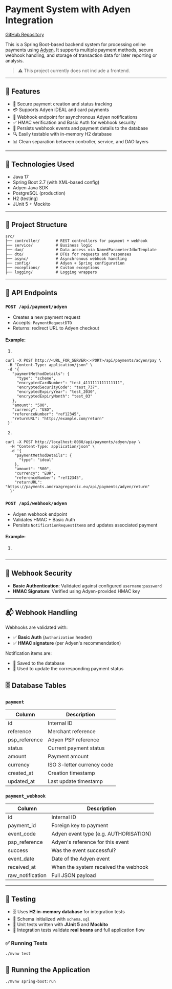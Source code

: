 
# Payment System with Adyen Integration

[GitHub Repository](https://github.com/jopar/PaymentSystem)

This is a Spring Boot-based backend system for processing online payments using [Adyen](https://www.adyen.com/). It supports multiple payment methods, secure webhook handling, and storage of transaction data for later reporting or analysis.

> ⚠️ This project currently does not include a frontend.

---

## 🚀 Features

- 🔐 Secure payment creation and status tracking
- 💳 Supports Adyen iDEAL and card payments
- 🔄 Webhook endpoint for asynchronous Adyen notifications
- ✅ HMAC verification and Basic Auth for webhook security
- 🧾 Persists webhook events and payment details to the database
- 🔍 Easily testable with in-memory H2 database
- 📊 Clean separation between controller, service, and DAO layers

---

## 🧰 Technologies Used

- Java 17
- Spring Boot 2.7 (with XML-based config)
- Adyen Java SDK
- PostgreSQL (production)
- H2 (testing)
- JUnit 5 + Mockito

---
## 📁 Project Structure

```text
src/
├── controller/       # REST controllers for payment + webhook
├── service/          # Business logic
├── dao/              # Data access via NamedParameterJdbcTemplate
├── dto/              # DTOs for requests and responses
├── async/            # Asynchronous webhook handling
├── config/           # Adyen + Spring configuration
├── exceptions/       # Custom exceptions
├── logging/          # Logging wrappers
```

---

## 🔌 API Endpoints

### `POST /api/payment/adyen`

 - Creates a new payment request
 - Accepts: `PaymentRequestDTO`
 - Returns: redirect URL to Adyen checkout

#### Example:
 
 1. 
 ```
curl -X POST http://<URL_FOR_SERVER>:<PORT>/api/payments/adyen/pay \
  -H "Content-Type: application/json" \
  -d '{
    "paymentMethodDetails": {
      "type": "scheme",
      "encryptedCardNumber": "test_4111111111111111",
      "encryptedSecurityCode": "test_737",
      "encryptedExpiryYear": "test_2030",
      "encryptedExpiryMonth": "test_03"
    },
    "amount": "500",
    "currency": "USD",
    "referenceNumber": "ref12345",
    "returnURL": "http://example.com/return"
  }'
```
2. 
```
curl -X POST http://localhost:8080/api/payments/adyen/pay \
  -H "Content-Type: application/json" \
  -d '{
    "paymentMethodDetails": {
      "type": "ideal"
    },
    "amount": "500",
    "currency": "EUR",
    "referenceNumber": "ref12345",
    "returnURL": "https://payments.andrazgregorcic.eu/api/payments/adyen/return"
  }'
```

### `POST /api/webhook/adyen`
- Adyen webhook endpoint
- Validates HMAC + Basic Auth
- Persists `NotificationRequestItem`s and updates associated payment
#### Example:
 
 1. 
 ```
 
 ```
---

## 🔐 Webhook Security

- **Basic Authentication**: Validated against configured `username:password`
- **HMAC Signature**: Verified using Adyen-provided HMAC key

---
## 📬 Webhook Handling

Webhooks are validated with:

- ✅ **Basic Auth** (`Authorization` header)
- ✅ **HMAC signature** (per Adyen's recommendation)

Notification items are:

- 📝 Saved to the database
- 🔄 Used to update the corresponding payment status


## 🗄️ Database Tables

### `payment`
| Column         | Description                  |
|----------------|------------------------------|
| id             | Internal ID                  |
| reference      | Merchant reference           |
| psp_reference  | Adyen PSP reference          |
| status         | Current payment status       |
| amount         | Payment amount               |
| currency       | ISO 3-letter currency code   |
| created_at     | Creation timestamp           |
| updated_at     | Last update timestamp        |

### `payment_webhook`
| Column         | Description                            |
|----------------|----------------------------------------|
| id             | Internal ID                            |
| payment_id     | Foreign key to payment                 |
| event_code     | Adyen event type (e.g. AUTHORISATION)  |
| psp_reference  | Adyen's reference for this event       |
| success        | Was the event successful?              |
| event_date     | Date of the Adyen event                |
| received_at    | When the system received the webhook   |
| raw_notification | Full JSON payload                    |

---

## 🧪 Testing

- 🗄️ Uses **H2 in-memory database** for integration tests  
- 🧱 Schema initialized with `schema.sql`  
- 🧪 Unit tests written with **JUnit 5** and **Mockito**  
- 🔗 Integration tests validate **real beans** and full application flow

### ✅ Running Tests

```bash
./mvnw test
```

## 🧪 Running the Application

```bash
./mvnw spring-boot:run
```
<!--stackedit_data:
eyJoaXN0b3J5IjpbLTEzMjA2ODY4NzUsNjIyNzExMzcwLC0xMD
Q1NjMwNTMyLC0yMDg5OTc1NTc0LDEwNjc3NTEyMjYsODI2MzA0
NzUzXX0=
-->